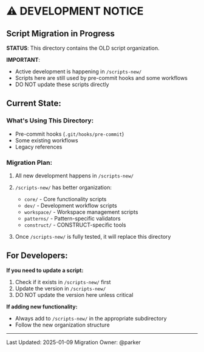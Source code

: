 # ⚠️ DEVELOPMENT NOTICE

## Script Migration in Progress

**STATUS**: This directory contains the OLD script organization.

**IMPORTANT**: 
- Active development is happening in `/scripts-new/`
- Scripts here are still used by pre-commit hooks and some workflows
- DO NOT update these scripts directly

## Current State:

### What's Using This Directory:
- Pre-commit hooks (`.git/hooks/pre-commit`)
- Some existing workflows
- Legacy references

### Migration Plan:
1. All new development happens in `/scripts-new/`
2. `/scripts-new/` has better organization:
   - `core/` - Core functionality scripts
   - `dev/` - Development workflow scripts
   - `workspace/` - Workspace management scripts
   - `patterns/` - Pattern-specific validators
   - `construct/` - CONSTRUCT-specific tools

3. Once `/scripts-new/` is fully tested, it will replace this directory

## For Developers:

**If you need to update a script:**
1. Check if it exists in `/scripts-new/` first
2. Update the version in `/scripts-new/`
3. DO NOT update the version here unless critical

**If adding new functionality:**
- Always add to `/scripts-new/` in the appropriate subdirectory
- Follow the new organization structure

---
Last Updated: 2025-01-09
Migration Owner: @parker